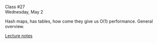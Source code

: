 <div class="lecture2">

<div class="column_date">
<p markdown="block">

 <br>
Class #27<br>
Wednesday, May 2
</p>
</div>
<div class="column_materials">
<p markdown="block">
Hash maps, has tables, how come they give us O(1) performance.
General overview.



[Lecture notes](notes/lecture9_HashTables.pdf)



</p>
</div>

<div class="column_assign">
<p markdown="block">



</p>
</div>

</div>
